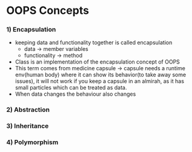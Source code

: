 # OOPS Concepts
### 1) Encapsulation
  - keeping data and functionality together is called encapsulation 
    - data -> member variables
    - functionality -> method
  - Class is an implementation of the encapsulation concept of OOPS
  - This term comes from medicine capsule -> capsule needs a runtime env(human body) where it can show its behavior(to take away some issues), it will not work if you keep a capsule in an almirah, as it has small particles which can be treated as data.
  - When data changes the behaviour also changes

### 2) Abstraction
### 3) Inheritance
### 4) Polymorphism 
